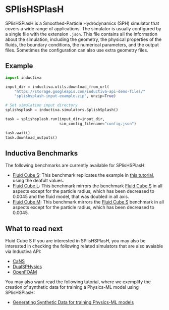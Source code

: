 # SPlisHSPlasH

SPlisHSPlasH is a Smoothed-Particle Hydrodynamics (SPH) simulator that covers a 
wide range of applications. The simulator is usually configured by a single file 
with the extension `.json`. This file contains all the information about the 
simulation, including the geometry, the physical properties of the fluids, the 
boundary conditions, the numerical parameters, and the output files. Sometimes
the  configuration can also use extra geometry files.

## Example

```python
import inductiva

input_dir = inductiva.utils.download_from_url(
    "https://storage.googleapis.com/inductiva-api-demo-files/"
    "splishsplash-input-example.zip", unzip=True)

# Set simulation input directory
splishsplash = inductiva.simulators.SplishSplash()

task = splishsplash.run(input_dir=input_dir,
                        sim_config_filename="config.json")

task.wait()
task.download_outputs()
```

## Inductiva Benchmarks

The following benchmarks are currently available for SPlisHSPlasH:

* [Fluid Cube S](https://benchmarks.inductiva.ai/SPlisHSPlasH/splish_splash/):
This benchmark replicates the example in [this tutorial](https://tutorials.inductiva.ai/generating-synthetic-data/synthetic-data-generation-1.html), using the deafult values.
* [Fluid Cube L](https://benchmarks.inductiva.ai/SPlisHSPlasH/splish_splash/):
This benchmark mirrors the benchmark [Fluid Cube S](https://benchmarks.inductiva.ai/SPlisHSPlasH/splish_splash/) in all aspects except for the particle radius, which has been decreased to 0.0045 and the fluid model, that was doubled in all axis.
* [Fluid Cube M](https://benchmarks.inductiva.ai/SPlisHSPlasH/splish_splash/): This benchmark mirrors the [Fluid Cube S](https://benchmarks.inductiva.ai/SPlisHSPlasH/splish_splash/) benchmark in all aspects except for the particle radius, which has been decreased to 0.0045.

## What to read next
Fluid Cube S
If you are interested in SPlisHSPlasH, you may also be interested in checking
the following related simulators that are also avaiable via Inductiva API:

* [CaNS](CaNS.md)
* [DualSPHysics](DualSPHysics.md)
* [OpenFOAM](OpenFOAM.md)

You may also want read the following tutorial, where we exemplify the creation
of synthetic data for training a Physics-ML model using SPlisHSPlasH:

 * [Generating Synthetic Data for training Physics-ML models](https://tutorials.inductiva.ai/generating-synthetic-data/synthetic-data-generation-1.html)